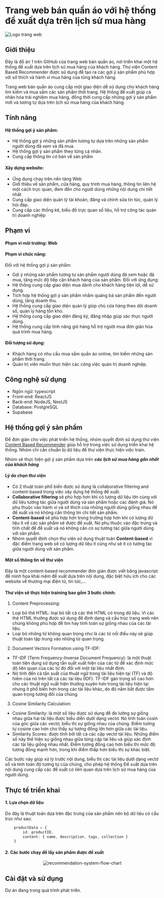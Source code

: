 # Trang web bán quần áo với hệ thống đề xuất dựa trên lịch sử mua hàng

![Logo trang web](path/to/logo.png)

## Giới thiệu

Đây là đồ án 1 trên GitHub của trang web bán quần áo, nơi triển khai một hệ thống đề xuất dựa trên lịch sử mua hàng của khách hàng. Thư viện Content Based Recommender được sử dụng để tạo ra các gợi ý sản phẩm phù hợp với sở thích và hành vi mua hàng của từng khách hàng.

Trang web bán quần áo cung cấp một giao diện dễ sử dụng cho khách hàng tìm kiếm và mua sắm các sản phẩm thời trang. Hệ thống đề xuất giúp cá nhân hóa trải nghiệm mua hàng, đồng thời cung cấp những gợi ý sản phẩm mới và tương tự dựa trên lịch sử mua hàng của khách hàng.

## Tính năng
#### Hệ thống gợi ý sản phẩm:  
- Hệ thống gợi ý những sản phẩm tương tự dựa trên những sản phẩm người dùng đã xem và đã mua.
- Hệ thống gợi ý sản phẩm theo từng cá nhân.
- Cung cấp thông tin cơ bản về sản phẩm
#### Xây dựng website: 
- Ứng dụng chạy trên nền tảng Web
- Giới thiệu về sản phẩm, cửa hàng, quy trình mua hàng, thông tin liên hệ một cách trực quan, đem đến cho người dùng những nội dung chi tiết nhất 
- Cung cấp giao diện quản lý tài khoản, đăng và chỉnh sửa tin tức, quản lý hỏi đáp.
- Cung cấp các thống kê, biểu đồ trực quan số liệu, hỗ trợ công tác quản trị doanh nghiệp

## Phạm vi
#### Phạm vi môi trường: Web
#### Phạm vi chức năng:  
Đối với hệ thống gợi ý sản phẩm:  
- Gợi ý những sản phẩm tương tự sản phẩm người dùng đã xem hoặc đã mua, tăng mức độ tiếp cận khách hàng của sản phẩm.
Đối với ứng dụng:  
- Hệ thống cung cấp giao diện mua dành cho khách hàng tiện lợi, dễ sử dụng.
- Tích hợp hệ thống gợi ý sản phẩm nhằm quảng bá sản phẩm đến người dùng, tăng doanh thu.
- Hệ thống cung cấp giao diện quản lý giúp chủ cửa hàng theo dõi doanh số, quản lý hàng tồn kho.
- Hệ thống cung cấp giao diện đăng ký, đăng nhập giúp xác thực người dùng.
- Hệ thống cung cấp tính năng giỏ hàng hỗ trợ người mua đơn giản hóa quá trình mua hàng.
#### Đối tượng sử dụng:  
- Khách hàng có nhu cầu mua sắm quần áo online, tìm kiếm những sản phẩm thời trang.
- Quản trị viên muốn thực hiện các công việc quản trị doanh nghiệp.

## Công nghệ sử dụng
- Ngôn ngữ: typescript
- Front-end: ReactJS
- Back-end: NodeJS, NestJS
- Database: PostgreSQL 
- Supabase

## Hệ thống gợi ý sản phẩm

Để đơn giản cho việc phát triển hệ thống, nhóm quyết định sử dụng thư viện [Content Based Recommender](https://github.com/stanleyfok/content-based-recommender) giúp hỗ trợ trong việc sử dụng triển khai hệ thống. Nhóm chỉ cần chuẩn bị dữ liệu để thư viện thực hiện việc train.

Nhóm sẽ thực hiện gợi ý sản phẩm dựa trên ***các lịch sử mua hàng gần nhất của khách hàng***

#### Lý do chọn thư viện
- Có 2 thuật toán phổ biến được sử dụng là collaborative filtering and content-based trong việc xây dựng hệ thống đề xuất. 
- **Collaborative filtering** sẽ phù hợp hơn khi có lượng dữ liệu lớn cùng với dữ liệu tương tác giữa người dùng và sản phẩm hoặc các đánh giá. Nó phụ thuộc vào hành vi và sở thích của những người dùng giống nhau để đề xuất và nó không cần thông tin chi tiết sản phẩm.
- **Content-based** sẽ phù hợp hơn trong trường hợp hơn khi có lượng dữ liệu ít về các sản phẩm sẽ được đề xuất. Nó phụ thuộc vào đặc trưng và tính chất để đề xuất và nó không cần có sự tương tác giữa người dùng với sản phẩm.
- Nhóm quyết định chọn thư viện sử dụng thuật toán **Content-based** vì đặc điểm trang web sẽ có lượng dữ liệu ít cũng như sẽ ít có tương tác giữa người dùng với sản phẩm.

#### Một số thông tin về thư viện
Đây là một content-based recommender đơn giản được viết bằng javascript để minh họa khái niệm đề xuất dựa trên nội dung, đặc biệt hữu ích cho các website về thương mại điện tử, tin tức,...

#### Thư viện sẽ thực hiện training bao gồm 3 bước chính:

1. Content Preprocessing:
- Loại bỏ thẻ HTML: loại bỏ tất cả các thẻ HTML có trong dữ liệu. Vì các thẻ HTML thường được sử dụng để định dạng và cấu trúc trang web nên chúng không phù hợp để tìm hay tính toán sự giống nhau của các tài liệu.
- Loại bỏ những từ không quan trọng như là các từ nối điều này sẽ giúp thuật toán tập trung vào những từ quan trọng.
2. Document Vectors Formation using TF-IDF:
- TF-IDF (Term Frequency-Inverse Document Frequency): là một thuật toán tiện dụng sử dụng tần suất xuất hiện của các từ để xác định mức độ liên quan của các từ đó đối với một tài liệu nhất định. 
- Nó tính đến cả tần suất của thuật ngữ trong tài liệu hiện tại (TF) và độ hiếm của nó trên tất cả các tài liệu (IDF). TF-IDF gán trọng số cao hơn cho các thuật ngữ xuất hiện thường xuyên hơn trong tài liệu hiện tại nhưng ít phổ biến hơn trong các tài liệu khác, do đó nắm bắt được tầm quan trọng tương đối của chúng.
3. Cosine Similarity Calculation:
- Cosine Similarity: là một số liệu được sử dụng để đo lường sự giống nhau giữa hai tài liệu được biểu diễn dưới dạng vectơ. Nó tính toán cosin của góc giữa các vectơ, biểu thị sự giống nhau của chúng. Điểm tương tự cosine cao hơn cho thấy sự tương đồng lớn hơn giữa các tài liệu.
- Similarity Scores: được tính bởi tất cả các cặp vectơ tài liệu. Những điểm số này thể hiện sự giống nhau giữa từng cặp tài liệu và giúp xác định các tài liệu giống nhau nhất. Điểm tương đồng cao hơn biểu thị mức độ tương đồng mạnh hơn, trong khi điểm thấp hơn biểu thị sự khác biệt.

Các bước này giúp xử lý trước nội dung, biểu thị các tài liệu dưới dạng vectơ số và tính toán độ tương tự của chúng, cho phép hệ thống Đề xuất dựa trên nội dung cung cấp các đề xuất có liên quan dựa trên lịch sử mua hàng của người dùng.

## Thực tế triển khai

#### 1. Lựa chọn dữ liệu
Do đây là thuật toán dựa trên đặc trưng của sản phẩm nên bộ dữ liệu có cấu trúc như sau:
```typescript
    productData = { 
        id: productID, 
        content: { name, description, tags, collection }
    }
```
#### 2. Các bước chạy để lấy sản phẩm được đề xuất
<div align="center">

![recommendation-system-flow-chart](https://drive.google.com/uc?export=view&id=1NC_jq4R3XAqyPDHP5VeBKLQ9XS0w27JA)

</div>



## Cài đặt và sử dụng

Dự án đang trong quá trình phát triển.
